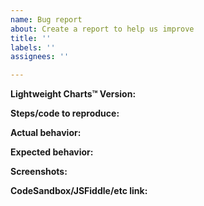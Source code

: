 ```yaml
---
name: Bug report
about: Create a report to help us improve
title: ''
labels: ''
assignees: ''

---
```


**Lightweight Charts™ Version:** <!-- 1.0.0 -->

**Steps/code to reproduce:**

<!--
```js
```
-->

**Actual behavior:**

<!-- A clear and concise description of what actually happen. -->

**Expected behavior:**

<!-- A clear and concise description of what you expected to happen. -->

**Screenshots:**

<!-- If applicable, add screenshots to help explain your problem. -->

**CodeSandbox/JSFiddle/etc link:**

<!-- If applicable, add create a repro of the problem in any playground you wish. -->
